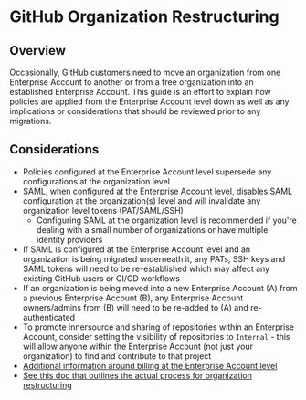 # GitHub Organization Restructuring

## Overview

Occasionally, GitHub customers need to move an organization from one Enterprise Account to another or from a free organization into an established Enterprise Account. This guide is an effort to explain how policies are applied from the Enterprise Account level down as well as any implications or considerations that should be reviewed prior to any migrations.

## Considerations
 * Policies configured at the Enterprise Account level supersede any configurations at the organization level
 * SAML, when configured at the Enterprise Account level, disables SAML configuration at the organization(s) level and will invalidate any organization level tokens (PAT/SAML/SSH)
   * Configuring SAML at the organization level is recommended if you're dealing with a small number of organizations or have multiple identity providers
  * If SAML is configured at the Enterprise Account level and an organization is being migrated underneath it, any PATs, SSH keys and SAML tokens will need to be re-established which may affect any existing GitHub users or CI/CD workflows
 * If an organization is being moved into a new Enterprise Account (A) from a previous Enterprise Account (B), any Enterprise Account owners/admins from (B) will need to be re-added to (A) and re-authenticated
 * To promote innersource and sharing of repositories within an Enterprise Account, consider setting the visibility of repositories to `Internal` - this will allow anyone within the Enterprise Account (not just your organization) to find and contribute to that project
 * [Additional information around billing at the Enterprise Account level](https://docs.github.com/en/billing/managing-billing-for-your-github-account/about-billing-for-your-enterprise)
 * [See this doc that outlines the actual process for organization restructuring](https://docs.google.com/document/d/1pHiyFH_DUHUDFoBIfGTK3LTBsuU1ZgJB9lC6iqtcoJw/edit?usp=sharing) 
